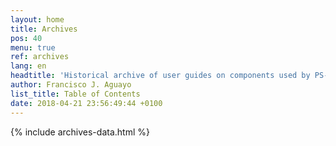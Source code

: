 ```yaml
---
layout: home
title: Archives
pos: 40
menu: true
ref: archives
lang: en
headtitle: 'Historical archive of user guides on components used by PS-Agents'
author: Francisco J. Aguayo
list_title: Table of Contents
date: 2018-04-21 23:56:49:44 +0100
---
```


{% include archives-data.html %}
